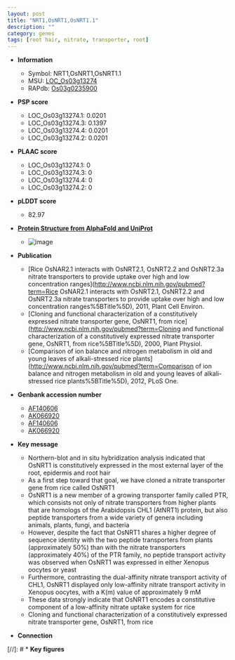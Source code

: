 ```yaml
---
layout: post
title: "NRT1,OsNRT1,OsNRT1.1"
description: ""
category: genes
tags: [root hair, nitrate, transporter, root]
---
```


* **Information**  
    + Symbol: NRT1,OsNRT1,OsNRT1.1  
    + MSU: [LOC_Os03g13274](http://rice.plantbiology.msu.edu/cgi-bin/ORF_infopage.cgi?orf=LOC_Os03g13274)  
    + RAPdb: [Os03g0235900](http://rapdb.dna.affrc.go.jp/viewer/gbrowse_details/irgsp1?name=Os03g0235900)  

* **PSP score**  
    + LOC_Os03g13274.1: 0.0201 
    + LOC_Os03g13274.3: 0.1397 
    + LOC_Os03g13274.4: 0.0201 
    + LOC_Os03g13274.2: 0.0201 

* **PLAAC score**  
    + LOC_Os03g13274.1: 0 
    + LOC_Os03g13274.3: 0 
    + LOC_Os03g13274.4: 0 
    + LOC_Os03g13274.2: 0 

* **pLDDT score**
    + 82.97

* **[Protein Structure from AlphaFold and UniProt](https://www.uniprot.org/uniprotkb/Q10PF9/entry#structure)**
    + ![image](https://ricepsp.github.io/images/Q1/AF-Q10PF9-F1.png)

* **Publication**  
    + [Rice OsNAR2.1 interacts with OsNRT2.1, OsNRT2.2 and OsNRT2.3a nitrate transporters to provide uptake over high and low concentration ranges](http://www.ncbi.nlm.nih.gov/pubmed?term=Rice OsNAR2.1 interacts with OsNRT2.1, OsNRT2.2 and OsNRT2.3a nitrate transporters to provide uptake over high and low concentration ranges%5BTitle%5D), 2011, Plant Cell Environ.
    + [Cloning and functional characterization of a constitutively expressed nitrate transporter gene, OsNRT1, from rice](http://www.ncbi.nlm.nih.gov/pubmed?term=Cloning and functional characterization of a constitutively expressed nitrate transporter gene, OsNRT1, from rice%5BTitle%5D), 2000, Plant Physiol.
    + [Comparison of ion balance and nitrogen metabolism in old and young leaves of alkali-stressed rice plants](http://www.ncbi.nlm.nih.gov/pubmed?term=Comparison of ion balance and nitrogen metabolism in old and young leaves of alkali-stressed rice plants%5BTitle%5D), 2012, PLoS One.

* **Genbank accession number**  
    + [AF140606](http://www.ncbi.nlm.nih.gov/nuccore/AF140606)
    + [AK066920](http://www.ncbi.nlm.nih.gov/nuccore/AK066920)
    + [AF140606](http://www.ncbi.nlm.nih.gov/nuccore/AF140606)
    + [AK066920](http://www.ncbi.nlm.nih.gov/nuccore/AK066920)

* **Key message**  
    + Northern-blot and in situ hybridization analysis indicated that OsNRT1 is constitutively expressed in the most external layer of the root, epidermis and root hair
    + As a first step toward that goal, we have cloned a nitrate transporter gene from rice called OsNRT1
    + OsNRT1 is a new member of a growing transporter family called PTR, which consists not only of nitrate transporters from higher plants that are homologs of the Arabidopsis CHL1 (AtNRT1) protein, but also peptide transporters from a wide variety of genera including animals, plants, fungi, and bacteria
    + However, despite the fact that OsNRT1 shares a higher degree of sequence identity with the two peptide transporters from plants (approximately 50%) than with the nitrate transporters (approximately 40%) of the PTR family, no peptide transport activity was observed when OsNRT1 was expressed in either Xenopus oocytes or yeast
    + Furthermore, contrasting the dual-affinity nitrate transport activity of CHL1, OsNRT1 displayed only low-affinity nitrate transport activity in Xenopus oocytes, with a K(m) value of approximately 9 mM
    + These data strongly indicate that OsNRT1 encodes a constitutive component of a low-affinity nitrate uptake system for rice
    + Cloning and functional characterization of a constitutively expressed nitrate transporter gene, OsNRT1, from rice

* **Connection**  

[//]: # * **Key figures**  


